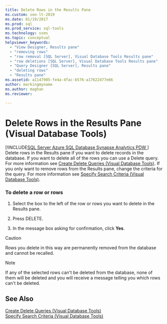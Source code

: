 ```yaml
---
title: Delete Rows in the Results Pane
ms.custom: seo-lt-2019
ms.date: 01/19/2017
ms.prod: sql
ms.prod_service: sql-tools
ms.technology: ssms
ms.topic: conceptual
helpviewer_keywords: 
  - "View Designer, Results pane"
  - "removing rows"
  - "row removal [SQL Server], Visual Database Tools Results pane"
  - "row deletions [SQL Server], Visual Database Tools Results pane"
  - "Query Designer [SQL Server], Results pane"
  - "deleting rows"
  - "Results pane"
ms.assetid: a1147905-fe4a-4fac-b576-a17622477e66
author: markingmyname
ms.author: maghan
ms.reviewer: 

---
```

# Delete Rows in the Results Pane (Visual Database Tools)
[!INCLUDE[SQL Server Azure SQL Database Synapse Analytics PDW ](../../includes/applies-to-version/sql-asdb-asdbmi-asdw-pdw.md)]
Delete rows in the Results pane if you want to delete records in the database. If you want to delete all of the rows you can use a Delete query. For more information see [Create Delete Queries &#40;Visual Database Tools&#41;](../../ssms/visual-db-tools/create-delete-queries-visual-database-tools.md). If you only want to remove rows from the Results pane, change the criteria for the query. For more information see [Specify Search Criteria &#40;Visual Database Tools&#41;](../../ssms/visual-db-tools/specify-search-criteria-visual-database-tools.md).  
  
### To delete a row or rows  
  
1.  Select the box to the left of the row or rows you want to delete in the Results pane.  
  
2.  Press DELETE.  
  
3.  In the message box asking for confirmation, click **Yes**.  
  
> [!CAUTION]  
> Rows you delete in this way are permanently removed from the database and cannot be recalled.  
  
> [!NOTE]  
> If any of the selected rows can't be deleted from the database, none of them will be deleted and you will receive a message telling you which rows can't be deleted.  
  
## See Also  
[Create Delete Queries &#40;Visual Database Tools&#41;](../../ssms/visual-db-tools/create-delete-queries-visual-database-tools.md)  
[Specify Search Criteria &#40;Visual Database Tools&#41;](../../ssms/visual-db-tools/specify-search-criteria-visual-database-tools.md)  
  
